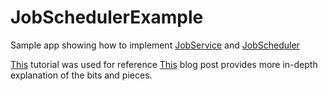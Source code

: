 # JobSchedulerExample
Sample app showing how to implement [JobService](https://developer.android.com/reference/android/app/job/JobService.html) and [JobScheduler](https://developer.android.com/reference/android/app/job/JobScheduler.html)

[This](http://www.vogella.com/tutorials/AndroidTaskScheduling/article.html) tutorial was used for reference
[This](https://medium.com/google-developers/scheduling-jobs-like-a-pro-with-jobscheduler-286ef8510129) blog post provides more in-depth explanation of the bits and pieces.
